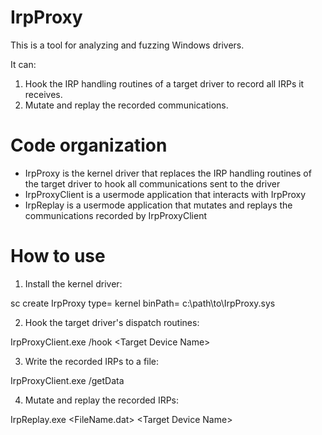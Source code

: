 # IrpProxy
This is a tool for analyzing and fuzzing Windows drivers. 

It can:
1. Hook the IRP handling routines of a target driver to record all IRPs it receives.
2. Mutate and replay the recorded communications. 

# Code organization

* IrpProxy is the kernel driver that replaces the IRP handling routines of the target driver to hook all communications sent to the driver
* IrpProxyClient is a usermode application that interacts with IrpProxy
* IrpReplay is a usermode application that mutates and replays the communications recorded by IrpProxyClient

# How to use
1. Install the kernel driver:

sc create IrpProxy type= kernel binPath= c:\path\to\IrpProxy.sys

2. Hook the target driver's dispatch routines: 

IrpProxyClient.exe /hook \<Target Device Name\>

3. Write the recorded IRPs to a file:

IrpProxyClient.exe /getData

4. Mutate and replay the recorded IRPs:

IrpReplay.exe \<FileName.dat\> \<Target Device Name\>
